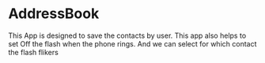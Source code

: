 # AddressBook
This App is designed to save the contacts by user. This app also helps to set Off the flash when the phone rings. And we can select for which contact the flash flikers